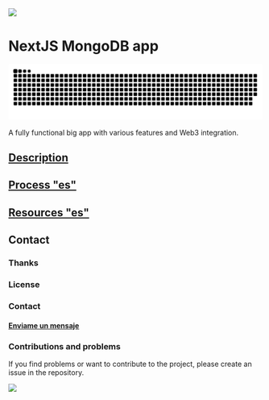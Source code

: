 <img src="https://user-images.githubusercontent.com/73097560/115834477-dbab4500-a447-11eb-908a-139a6edaec5c.gif">

# **NextJS MongoDB app**

<div align="center">
  <img  src="https://github.com/SKRTEEEEEE/SKRTEEEEEE/blob/main/resources/img/grid-snake.svg"
       alt="snake" />
</div>

A fully functional big app with various features and Web3 integration.

## [Description](markdown/descripcion.md)

## [Process "es"](markdown/proceso.md)

## [Resources "es"](markdown/recursos.md)

## Contact

### Thanks

### License

### Contact

#### [Enviame un mensaje](mailto:adanreh.m@gmail.com)

### Contributions and problems

If you find problems or want to contribute to the project, please create an issue in the repository.

<img src="https://user-images.githubusercontent.com/73097560/115834477-dbab4500-a447-11eb-908a-139a6edaec5c.gif">
